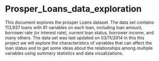 # Prosper_Loans_data_exploration
This document explores the prosper Loans dataset. The data set contains 113,937 loans with 81 variables on each loan, including loan amount, borrower rate (or interest rate), current loan status, borrower income, and many others. The data set was last updated on 03/11/2014 In this this project we will explore the characteristics of variables that can affect the loan status and to get some ideas about the relationships among multiple variables using summary statistics and data visualizations.
